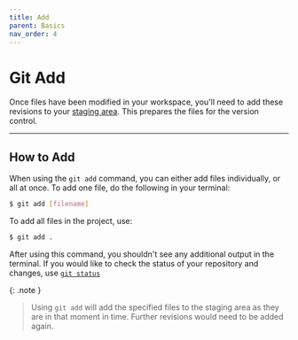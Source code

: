 ```yaml
---
title: Add
parent: Basics
nav_order: 4
---
```

# Git Add
Once files have been modified in your workspace, you'll need to add these revisions to your [staging area](https://sophia-nunez.github.io/guide-to-git/docs/basics/#terminology). This prepares the files for the version control.

---

## How to Add
When using the `git add` command, you can either add files individually, or all at once. To add one file, do the following in your terminal:

```bash
$ git add [filename]
```

To add all files in the project, use:

```bash
$ git add .
```

After using this command, you shouldn't see any additional output in the terminal. If you would like to check the status of your repository and changes, use [`git status`](https://sophia-nunez.github.io/guide-to-git/docs/intermediate/status.html)

{: .note }
>Using `git add` will add the specified files to the staging area as they are in that moment in time. Further revisions would need to be added again.
